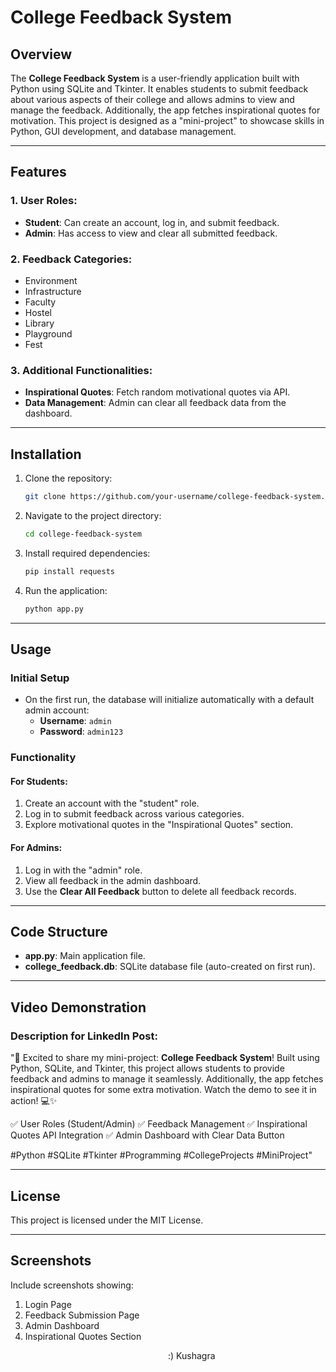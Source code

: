 # College Feedback System

## Overview

The **College Feedback System** is a user-friendly application built with Python using SQLite and Tkinter. It enables students to submit feedback about various aspects of their college and allows admins to view and manage the feedback. Additionally, the app fetches inspirational quotes for motivation. This project is designed as a "mini-project" to showcase skills in Python, GUI development, and database management.

---

## Features

### 1. User Roles:

- **Student**: Can create an account, log in, and submit feedback.
- **Admin**: Has access to view and clear all submitted feedback.

### 2. Feedback Categories:

- Environment
- Infrastructure
- Faculty
- Hostel
- Library
- Playground
- Fest

### 3. Additional Functionalities:

- **Inspirational Quotes**: Fetch random motivational quotes via API.
- **Data Management**: Admin can clear all feedback data from the dashboard.

---

## Installation

1. Clone the repository:
   ```bash
   git clone https://github.com/your-username/college-feedback-system.git
   ```
2. Navigate to the project directory:
   ```bash
   cd college-feedback-system
   ```
3. Install required dependencies:
   ```bash
   pip install requests
   ```
4. Run the application:
   ```bash
   python app.py
   ```

---

## Usage

### Initial Setup

- On the first run, the database will initialize automatically with a default admin account:
  - **Username**: `admin`
  - **Password**: `admin123`

### Functionality

#### For Students:

1. Create an account with the "student" role.
2. Log in to submit feedback across various categories.
3. Explore motivational quotes in the "Inspirational Quotes" section.

#### For Admins:

1. Log in with the "admin" role.
2. View all feedback in the admin dashboard.
3. Use the **Clear All Feedback** button to delete all feedback records.

---

## Code Structure

- **app.py**: Main application file.
- **college\_feedback.db**: SQLite database file (auto-created on first run).

---

## Video Demonstration

### Description for LinkedIn Post:

"🚀 Excited to share my mini-project: **College Feedback System**! Built using Python, SQLite, and Tkinter, this project allows students to provide feedback and admins to manage it seamlessly. Additionally, the app fetches inspirational quotes for some extra motivation. Watch the demo to see it in action! 💻✨

✅ User Roles (Student/Admin)
✅ Feedback Management
✅ Inspirational Quotes API Integration
✅ Admin Dashboard with Clear Data Button

\#Python #SQLite #Tkinter #Programming #CollegeProjects #MiniProject"

---

## License

This project is licensed under the MIT License.

---

## Screenshots

Include screenshots showing:

1. Login Page
2. Feedback Submission Page
3. Admin Dashboard
4. Inspirational Quotes Section

                                                                :) Kushagra

